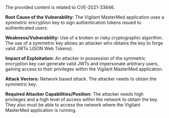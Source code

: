 The provided content is related to CVE-2021-33846.

**Root Cause of the Vulnerability:**
The Vigilant MasterMed application uses a symmetric encryption key to sign authentication tokens issued to authenticated users.

**Weakness/Vulnerability:**
Use of a broken or risky cryptographic algorithm. The use of a symmetric key allows an attacker who obtains the key to forge valid JWTs (JSON Web Tokens).

**Impact of Exploitation:**
An attacker in possession of the symmetric encryption key can generate valid JWTs and impersonate arbitrary users, gaining access to their privileges within the Vigilant MasterMed application.

**Attack Vectors:**
Network based attack. The attacker needs to obtain the symmetric key.

**Required Attacker Capabilities/Position:**
The attacker needs high privileges and a high level of access within the network to obtain the key. They also must be able to access the network where the Vigilant MasterMed application is running.